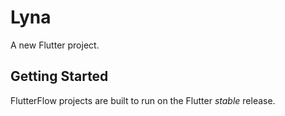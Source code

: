 # Lyna

A new Flutter project.

## Getting Started

FlutterFlow projects are built to run on the Flutter _stable_ release.

